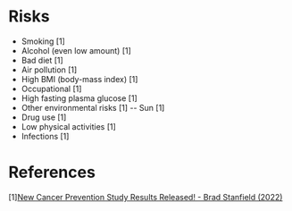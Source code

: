 # Risks
- Smoking [1]
- Alcohol (even low amount) [1]
- Bad diet [1]
- Air pollution [1]
- High BMI (body-mass index) [1]
- Occupational [1]
- High fasting plasma glucose [1]
- Other environmental risks [1]
-- Sun [1]
- Drug use [1]
- Low physical activities [1]
- Infections [1]

# References
[1][New Cancer Prevention Study Results Released! - Brad Stanfield (2022)](https://www.youtube.com/watch?v=4k6XMhAzIxw)